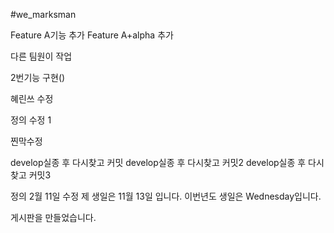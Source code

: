 #we_marksman

Feature A기능 추가 
Feature A+alpha 추가

다른 팀원이 작업

2번기능 구현()

혜린쓰 수정

정의 수정 1

찐막수정

develop실종 후 다시찾고 커밋
develop실종 후 다시찾고 커밋2
develop실종 후 다시찾고 커밋3

정의 2월 11일 수정
제 생일은 11월 13일 입니다.
이번년도 생일은 Wednesday입니다.

게시판을 만들었습니다.
